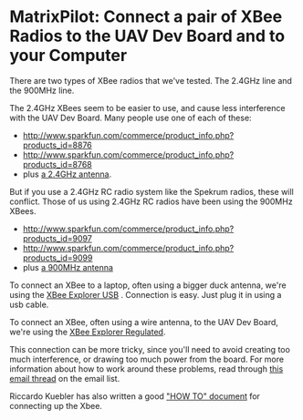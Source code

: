 # MatrixPilot: Connect a pair of XBee Radios to the UAV Dev Board and to your Computer

There are two types of XBee radios that we've tested.  The 2.4GHz line and the 900MHz line.

The 2.4GHz XBees seem to be easier to use, and cause less interference with the UAV Dev Board.  Many people use one of each of these:
  * http://www.sparkfun.com/commerce/product_info.php?products_id=8876
  * http://www.sparkfun.com/commerce/product_info.php?products_id=8768
  * plus [a 2.4GHz antenna](http://www.sparkfun.com/commerce/product_info.php?products_id=145).

But if you use a 2.4GHz RC radio system like the Spekrum radios, these will conflict.  Those of us using 2.4GHz RC radios have been using the 900MHz XBees.
  * http://www.sparkfun.com/commerce/product_info.php?products_id=9097
  * http://www.sparkfun.com/commerce/product_info.php?products_id=9099
  * plus [a 900MHz antenna](http://www.sparkfun.com/commerce/product_info.php?products_id=9143)

To connect an XBee to a laptop, often using a bigger duck antenna, we're using the [XBee Explorer USB](http://www.sparkfun.com/commerce/product_info.php?products_id=8687)  .  Connection is easy.  Just plug it in using a usb cable.

To connect an XBee, often using a wire antenna, to the UAV Dev Board, we're using the  [XBee Explorer Regulated](http://www.sparkfun.com/commerce/product_info.php?products_id=9132).

This connection can be more tricky, since you'll need to avoid creating too much interference, or drawing too much power from the board.  For more information about how to work around these problems, read through [this email thread](http://groups.google.com/group/uavdevboard/browse_thread/thread/7ad7a2e590d34d58/4dbeafbc92ff89df?lnk=gst&q=xbee+transmissions+ben#4dbeafbc92ff89df) on the email list.

Riccardo Kuebler has also written a good ["HOW TO" document](https://docs.google.com/leaf?id=0Bwha0ykWgAXDZDZhY2Y1M2MtNjYzNC00ODQwLWE4NzctM2Y1ODFiMThmZDA2&hl=en&pli=1) for connecting up the Xbee.